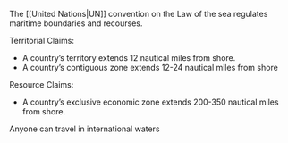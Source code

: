 The [[United Nations|UN]] convention on the Law of the sea regulates maritime boundaries and recourses.

Territorial Claims: 
- A country’s territory extends 12 nautical miles from shore. 
- A country’s contiguous zone extends 12-24 nautical miles from shore

Resource Claims: 
- A country’s exclusive economic zone extends 200-350 nautical miles from shore. 
  
Anyone can travel in international waters